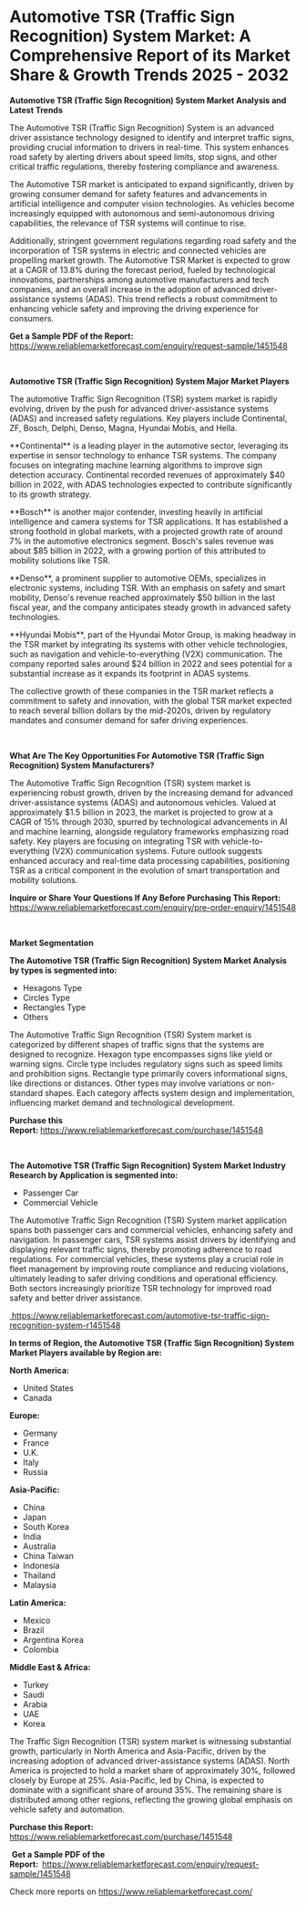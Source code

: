 <p><h1>Automotive TSR (Traffic Sign Recognition) System Market: A Comprehensive Report of its Market Share & Growth Trends 2025 - 2032</h1></p><p><strong>Automotive TSR (Traffic Sign Recognition) System Market Analysis and Latest Trends</strong></p>
<p><p>The Automotive TSR (Traffic Sign Recognition) System is an advanced driver assistance technology designed to identify and interpret traffic signs, providing crucial information to drivers in real-time. This system enhances road safety by alerting drivers about speed limits, stop signs, and other critical traffic regulations, thereby fostering compliance and awareness. </p><p>The Automotive TSR market is anticipated to expand significantly, driven by growing consumer demand for safety features and advancements in artificial intelligence and computer vision technologies. As vehicles become increasingly equipped with autonomous and semi-autonomous driving capabilities, the relevance of TSR systems will continue to rise. </p><p>Additionally, stringent government regulations regarding road safety and the incorporation of TSR systems in electric and connected vehicles are propelling market growth. The Automotive TSR Market is expected to grow at a CAGR of 13.8% during the forecast period, fueled by technological innovations, partnerships among automotive manufacturers and tech companies, and an overall increase in the adoption of advanced driver-assistance systems (ADAS). This trend reflects a robust commitment to enhancing vehicle safety and improving the driving experience for consumers.</p></p>
<p><strong>Get a Sample PDF of the Report:&nbsp;</strong> <a href="https://www.reliablemarketforecast.com/enquiry/request-sample/1451548?utm_campaign=2481&utm_medium=2&utm_source=Github&utm_content=ia&utm_term=30032025&utm_id=automotive-tsr-traffic-sign-recognition-system">https://www.reliablemarketforecast.com/enquiry/request-sample/1451548</a></p>
<p>&nbsp;</p>
<p><strong>Automotive TSR (Traffic Sign Recognition) System Major Market Players</strong></p>
<p><p>The automotive Traffic Sign Recognition (TSR) system market is rapidly evolving, driven by the push for advanced driver-assistance systems (ADAS) and increased safety regulations. Key players include Continental, ZF, Bosch, Delphi, Denso, Magna, Hyundai Mobis, and Hella.</p><p>**Continental** is a leading player in the automotive sector, leveraging its expertise in sensor technology to enhance TSR systems. The company focuses on integrating machine learning algorithms to improve sign detection accuracy. Continental recorded revenues of approximately $40 billion in 2022, with ADAS technologies expected to contribute significantly to its growth strategy.</p><p>**Bosch** is another major contender, investing heavily in artificial intelligence and camera systems for TSR applications. It has established a strong foothold in global markets, with a projected growth rate of around 7% in the automotive electronics segment. Bosch's sales revenue was about $85 billion in 2022, with a growing portion of this attributed to mobility solutions like TSR.</p><p>**Denso**, a prominent supplier to automotive OEMs, specializes in electronic systems, including TSR. With an emphasis on safety and smart mobility, Denso's revenue reached approximately $50 billion in the last fiscal year, and the company anticipates steady growth in advanced safety technologies.</p><p>**Hyundai Mobis**, part of the Hyundai Motor Group, is making headway in the TSR market by integrating its systems with other vehicle technologies, such as navigation and vehicle-to-everything (V2X) communication. The company reported sales around $24 billion in 2022 and sees potential for a substantial increase as it expands its footprint in ADAS systems.</p><p>The collective growth of these companies in the TSR market reflects a commitment to safety and innovation, with the global TSR market expected to reach several billion dollars by the mid-2020s, driven by regulatory mandates and consumer demand for safer driving experiences.</p></p>
<p>&nbsp;</p>
<p><strong>What Are The Key Opportunities For Automotive TSR (Traffic Sign Recognition) System Manufacturers?</strong></p>
<p><p>The Automotive Traffic Sign Recognition (TSR) system market is experiencing robust growth, driven by the increasing demand for advanced driver-assistance systems (ADAS) and autonomous vehicles. Valued at approximately $1.5 billion in 2023, the market is projected to grow at a CAGR of 15% through 2030, spurred by technological advancements in AI and machine learning, alongside regulatory frameworks emphasizing road safety. Key players are focusing on integrating TSR with vehicle-to-everything (V2X) communication systems. Future outlook suggests enhanced accuracy and real-time data processing capabilities, positioning TSR as a critical component in the evolution of smart transportation and mobility solutions.</p></p>
<p><strong>Inquire or Share Your Questions If Any Before Purchasing This Report:</strong> <a href="https://www.reliablemarketforecast.com/enquiry/pre-order-enquiry/1451548?utm_campaign=2481&utm_medium=2&utm_source=Github&utm_content=ia&utm_term=30032025&utm_id=automotive-tsr-traffic-sign-recognition-system">https://www.reliablemarketforecast.com/enquiry/pre-order-enquiry/1451548</a></p>
<p>&nbsp;</p>
<p><strong>Market Segmentation</strong></p>
<p><strong>The Automotive TSR (Traffic Sign Recognition) System Market Analysis by types is segmented into:</strong></p>
<p><ul><li>Hexagons Type</li><li>Circles Type</li><li>Rectangles Type</li><li>Others</li></ul></p>
<p><p>The Automotive Traffic Sign Recognition (TSR) System market is categorized by different shapes of traffic signs that the systems are designed to recognize. Hexagon type encompasses signs like yield or warning signs. Circle type includes regulatory signs such as speed limits and prohibition signs. Rectangle type primarily covers informational signs, like directions or distances. Other types may involve variations or non-standard shapes. Each category affects system design and implementation, influencing market demand and technological development.</p></p>
<p><strong>Purchase this Report:&nbsp;</strong><a href="https://www.reliablemarketforecast.com/purchase/1451548?utm_campaign=2481&utm_medium=2&utm_source=Github&utm_content=ia&utm_term=30032025&utm_id=automotive-tsr-traffic-sign-recognition-system">https://www.reliablemarketforecast.com/purchase/1451548</a></p>
<p>&nbsp;</p>
<p><strong>The Automotive TSR (Traffic Sign Recognition) System Market Industry Research by Application is segmented into:</strong></p>
<p><ul><li>Passenger Car</li><li>Commercial Vehicle</li></ul></p>
<p><p>The Automotive Traffic Sign Recognition (TSR) System market application spans both passenger cars and commercial vehicles, enhancing safety and navigation. In passenger cars, TSR systems assist drivers by identifying and displaying relevant traffic signs, thereby promoting adherence to road regulations. For commercial vehicles, these systems play a crucial role in fleet management by improving route compliance and reducing violations, ultimately leading to safer driving conditions and operational efficiency. Both sectors increasingly prioritize TSR technology for improved road safety and better driver assistance.</p></p>
<p><a href="https://www.reliablemarketforecast.com/automotive-tsr-traffic-sign-recognition-system-r1451548?utm_campaign=2481&utm_medium=2&utm_source=Github&utm_content=ia&utm_term=30032025&utm_id=automotive-tsr-traffic-sign-recognition-system">&nbsp;https://www.reliablemarketforecast.com/automotive-tsr-traffic-sign-recognition-system-r1451548</a></p>
<p><strong>In terms of Region, the Automotive TSR (Traffic Sign Recognition) System Market Players available by Region are:</strong></p>
<p>
    <p> <strong> North America: </strong>
        <ul>
            <li>United States</li>
            <li>Canada</li>
        </ul>
        </p> 
    <p> <strong> Europe: </strong>
        <ul>
            <li>Germany</li>
            <li>France</li>
            <li>U.K.</li>
            <li>Italy</li>
            <li>Russia</li>
        </ul>
        </p> 
    <p> <strong> Asia-Pacific: </strong>
        <ul>
            <li>China</li>
            <li>Japan</li>
            <li>South Korea</li>
            <li>India</li>
            <li>Australia</li>
            <li>China Taiwan</li>
            <li>Indonesia</li>
            <li>Thailand</li>
            <li>Malaysia</li>
        </ul>
        </p> 
    <p> <strong> Latin America: </strong>
        <ul>
            <li>Mexico</li>
            <li>Brazil</li>
            <li>Argentina Korea</li>
            <li>Colombia</li>
        </ul>
        </p> 
    <p> <strong> Middle East & Africa: </strong>
        <ul>
            <li>Turkey</li>
            <li>Saudi</li>
            <li>Arabia</li>
            <li>UAE</li>
            <li>Korea</li>
        </ul>
    </p>
    </p>
<p><p>The Traffic Sign Recognition (TSR) system market is witnessing substantial growth, particularly in North America and Asia-Pacific, driven by the increasing adoption of advanced driver-assistance systems (ADAS). North America is projected to hold a market share of approximately 30%, followed closely by Europe at 25%. Asia-Pacific, led by China, is expected to dominate with a significant share of around 35%. The remaining share is distributed among other regions, reflecting the growing global emphasis on vehicle safety and automation.</p></p>
<p><strong>Purchase this Report: </strong><a href="https://www.reliablemarketforecast.com/purchase/1451548?utm_campaign=2481&utm_medium=2&utm_source=Github&utm_content=ia&utm_term=30032025&utm_id=automotive-tsr-traffic-sign-recognition-system">https://www.reliablemarketforecast.com/purchase/1451548</a></p>
<p>&nbsp;<strong>Get a Sample PDF of the Report:&nbsp;&nbsp;</strong><a href="https://www.reliablemarketforecast.com/enquiry/request-sample/1451548?utm_campaign=2481&utm_medium=2&utm_source=Github&utm_content=ia&utm_term=30032025&utm_id=automotive-tsr-traffic-sign-recognition-system">https://www.reliablemarketforecast.com/enquiry/request-sample/1451548</a></p>
<p><strong></strong></p>
<p>Check more reports on <a href="https://www.reliablemarketforecast.com/?utm_campaign=2481&utm_medium=2&utm_source=Github&utm_content=ia&utm_term=30032025&utm_id=automotive-tsr-traffic-sign-recognition-system">https://www.reliablemarketforecast.com/</a></p>